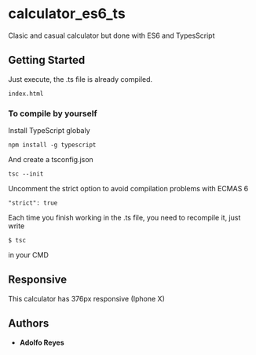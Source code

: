 # calculator_es6_ts

Clasic and casual calculator but done with ES6 and TypesScript

## Getting Started

Just execute, the .ts file is already compiled.

```
index.html
```

### To compile by yourself

Install TypeScript globaly
```
npm install -g typescript
```

And create a tsconfig.json
```
tsc --init
```

Uncomment the strict option to avoid compilation problems with ECMAS 6
```
"strict": true  
```

Each time you finish working in the .ts file, you need to recompile it, just write 
```
$ tsc
```
in your CMD


## Responsive

This calculator has 376px responsive (Iphone X)




## Authors

* **Adolfo Reyes** 

